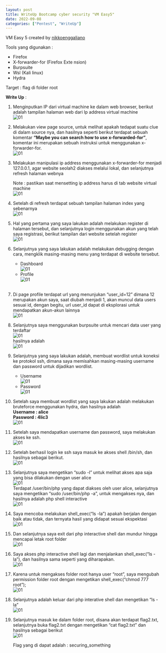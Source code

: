 ```yaml
---
layout: post
title: WriteUp Bootcamp cyber security "VM Easy5"
date: 2022-09-08
categories: ["Pentest", "WriteUp"]
---
```


VM Easy 5 created by [nikkoenggaliano](https://github.com/nikkoenggaliano)

Tools yang digunakan :
- Firefox
- X-forwarder-for (Firefox Exte  nsion)
- Burpsuite
- Wsl (Kali linux)
- Hydra

Target : flag di folder root

<b>Write Up</b> :

1. Menginputkan IP dari virtual machine ke dalam web browser, berikut adalah tampilan halaman web dari Ip address virtual machine
   <br>
   ![01](/assets/easy5/01.png?raw=true)

2. Melakukan view page source, untuk melihat apakah tedapat suatu clue di dalam source nya, dan hasilnya seperti berikut terdapat sebuah komentar <b>“Maybe you can search how to use x-forwarded-for”</b>, komentar ini merupakan sebuah instruksi untuk menggunakan x-forwarder-for.<br>
   ![01](/assets/easy5/02.png?raw=true)
   <br>
3. Melakukan manipulasi ip address menggunakan x-forwarder-for menjadi 127.0.0.1, agar website seolah2 diakses melalui lokal, dan selanjutnya refresh halaman webnya

    Note : pastikan saat mensetting ip address harus di tab website virtual machine
    <br>
    ![01](/assets/easy5/03.png?raw=true)
    <br>

4. Setelah di refresh terdapat sebuah tampilan halaman index yang sebenarnya<br>![01](/assets/easy5/Selection_001.png?raw=true)<br>
   
5. Hal yang pertama yang saya lakukan adalah melakukan register di halaman tersebut, dan selanjutnya login menggunakan akun yang telah saya registrasi, berikut tampilan dari website setelah register
   <br>![01](/assets/easy5/Selection_002.png?raw=true)<br>
   
6. Selanjutnya yang saya lakukan adalah melakukan debugging dengan cara, mengklik masing-masing menu yang terdapat di website tersebut.
   - Dashboard<br>![01](/assets/easy5/Selection_003.png?raw=true)<br>
   - Profile<br>![01](/assets/easy5/Selection_004.png?raw=true)<br><br>
  
7. Di page profile terdapat url yang menunjukan “user_id=12” dimana 12 merupakan akun saya, saat diubah menjadi 1, akan muncul data users sesuai id, dengan begitu, url user_id dapat di eksplorasi untuk mendapatkan akun-akun lainnya<br>![01](/assets/easy5/Selection_005.png?raw=true)<br>
   
8. Selanjutnya saya menggunakan burpsuite untuk mencari data user yang terdaftar<br>![01](/assets/easy5/Selection_006.png?raw=true)<br> hasilnya adalah<br>![01](/assets/easy5/Selection_007.png?raw=true)<br>
   
9.  Selanjutnya yang saya lakukan adalah, membuat wordlist untuk koneksi ke protokol ssh, dimana saya memisahkan masing-masing username dan password untuk dijadikan
wordlist.
       - Username<br>![01](/assets/easy5/Selection_008.png?raw=true)<br>
       - Password<br>![01](/assets/easy5/Selection_009.png?raw=true)<br>
10.  Setelah saya membuat wordlist yang saya lakukan adalah melakukan bruteforce
menggunakan hydra, dan hasilnya adalah<br>
<b>Username : alice <br>
Password : 4lic3</b><br>![01](/assets/easy5/Selection_010.png?raw=true)<br>

11. Setelah saya mendapatkan username dan password, saya melakukan akses ke ssh.<br>![01](/assets/easy5/Selection_011.png?raw=true)<br>

12.  Setelah berhasil login ke ssh saya masuk ke akses shell /bin/sh, dan hasilnya
sebagai berikut.<br>![01](/assets/easy5/Selection_012.png?raw=true)<br>

13. Selanjutnya saya mengetikan “sudo -l” untuk melihat akses apa saja yang bisa
dilakukan dengan user alice<br>![01](/assets/easy5/Selection_013.png?raw=true)<br>
Terdapat /user/bin/php yang dapat diakses oleh user alice, selanjutnya saya
mengetikan “sudo /user/bin/php -a”, untuk mengakses nya, dan hasilnya adalah php
shell interactive<br>![01](/assets/easy5/Selection_014.png?raw=true)<br>

14. Saya mencoba melakukan shell_exec(“ls -la”) apakah berjalan dengan baik atau
tidak, dan ternyata hasil yang didapat sesuai ekspektasi<br>![01](/assets/easy5/Selection_015.png?raw=true)<br>

15. Dan selanjutnya saya exit dari php interactive shell dan mundur hingga mencapai
letak root folder<br>![01](/assets/easy5/Selection_016.png?raw=true)<br>

16.  Saya akses php interactive shell lagi dan menjalankan shell_exec(“ls -la”), dan
hasilnya sama seperti yang diharapakan.<br>![01](/assets/easy5/Selection_017.png?raw=true)<br>

17. Karena untuk mengakses folder root hanya user “root”, saya mengubah permission
folder root dengan mengetikan shell_exec(“chmod 777 root”);<br>![01](/assets/easy5/Selection_018.png?raw=true)<br>

18. Selanjutnya adalah keluar dari php interative shell dan mengetikan “ls -la”<br>![01](/assets/easy5/Selection_019.png?raw=true)<br>

19. Selanjutnya masuk ke dalam folder root, disana akan terdapat flag2.txt, selanjutnya
buka flag2.txt dengan mengetikan “cat flag2.txt” dan hasilnya sebagai berikut<br>![01](/assets/easy5/Selection_020.png?raw=true)<br>


    Flag yang di dapat adalah : securing_something

